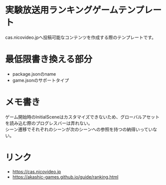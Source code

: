 # 実験放送用ランキングゲームテンプレート

cas.nicovideo.jpへ投稿可能なコンテンツを作成する際のテンプレートです。  

# 最低限書き換える部分
- package.jsonのname
- game.jsonのサポートタイプ


# メモ書き
ゲーム開始時のInitialSceneはカスタマイズできないため、グローバルアセットを読み込む際のプログレスバーは弄れない。  
シーン遷移でそれぞれのシーンが次のシーンへの参照を持つの納得いっていない。

# リンク

- https://cas.nicovideo.jp
- https://akashic-games.github.io/guide/ranking.html
